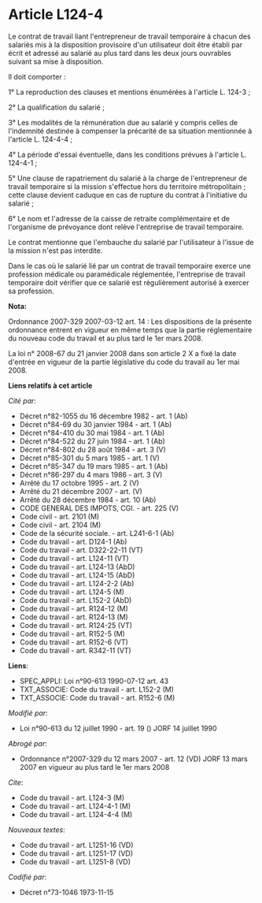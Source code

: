 # Article L124-4

Le contrat de travail liant l'entrepreneur de travail temporaire à chacun des salariés mis à la disposition provisoire d'un
utilisateur doit être établi par écrit et adressé au salarié au plus tard dans les deux jours ouvrables suivant sa mise à
disposition.

Il doit comporter :

1° La reproduction des clauses et mentions énumérées à l'article L. 124-3 ;

2° La qualification du salarié ;

3° Les modalités de la rémunération due au salarié y compris celles de l'indemnité destinée à compenser la précarité de sa
situation mentionnée à l'article L. 124-4-4 ;

4° La période d'essai éventuelle, dans les conditions prévues à l'article L. 124-4-1 ;

5° Une clause de rapatriement du salarié à la charge de l'entrepreneur de travail temporaire si la mission s'effectue hors du
territoire métropolitain ; cette clause devient caduque en cas de rupture du contrat à l'initiative du salarié ;

6° Le nom et l'adresse de la caisse de retraite complémentaire et de l'organisme de prévoyance dont relève l'entreprise de
travail temporaire.

Le contrat mentionne que l'embauche du salarié par l'utilisateur à l'issue de la mission n'est pas interdite.

Dans le cas où le salarié lié par un contrat de travail temporaire exerce une profession médicale ou paramédicale
réglementée, l'entreprise de travail temporaire doit vérifier que ce salarié est régulièrement autorisé à exercer sa
profession.

**Nota:**

Ordonnance 2007-329 2007-03-12 art. 14 : Les dispositions de la présente ordonnance entrent en vigueur en même temps que la
partie réglementaire du nouveau code du travail et au plus tard le 1er mars 2008.

La loi n° 2008-67 du 21 janvier 2008 dans son article 2 X a fixé la date d'entrée en vigueur de la partie législative du code
du travail au 1er mai 2008.

**Liens relatifs à cet article**

_Cité par_:

  - Décret n°82-1055 du 16 décembre 1982 - art. 1 (Ab)
  - Décret n°84-69 du 30 janvier 1984 - art. 1 (Ab)
  - Décret n°84-410 du 30 mai 1984 - art. 1 (Ab)
  - Décret n°84-522 du 27 juin 1984 - art. 1 (Ab)
  - Décret n°84-802 du 28 août 1984 - art. 3 (V)
  - Décret n°85-301 du 5 mars 1985 - art. 1 (V)
  - Décret n°85-347 du 19 mars 1985 - art. 1 (Ab)
  - Décret n°86-297 du 4 mars 1986 - art. 3 (V)
  - Arrêté du 17 octobre 1995 - art. 2 (V)
  - Arrêté du 21 décembre 2007 - art. (V)
  - Arrêté du 28 décembre 1984 - art. 10 (Ab)
  - CODE GENERAL DES IMPOTS, CGI. - art. 225 (V)
  - Code civil - art. 2101 (M)
  - Code civil - art. 2104 (M)
  - Code de la sécurité sociale. - art. L241-6-1 (Ab)
  - Code du travail - art. D124-1 (Ab)
  - Code du travail - art. D322-22-11 (VT)
  - Code du travail - art. L124-11 (VT)
  - Code du travail - art. L124-13 (AbD)
  - Code du travail - art. L124-15 (AbD)
  - Code du travail - art. L124-2-2 (Ab)
  - Code du travail - art. L124-5 (M)
  - Code du travail - art. L152-2 (AbD)
  - Code du travail - art. R124-12 (M)
  - Code du travail - art. R124-13 (M)
  - Code du travail - art. R124-25 (VT)
  - Code du travail - art. R152-5 (M)
  - Code du travail - art. R152-6 (VT)
  - Code du travail - art. R342-11 (VT)

**Liens**:

  - SPEC_APPLI: Loi n°90-613 1990-07-12 art. 43
  - TXT_ASSOCIE: Code du travail - art. L152-2 (M)
  - TXT_ASSOCIE: Code du travail - art. R152-6 (M)

_Modifié par_:

  - Loi n°90-613 du 12 juillet 1990 - art. 19 () JORF 14 juillet 1990

_Abrogé par_:

  - Ordonnance n°2007-329 du 12 mars 2007 - art. 12 (VD) JORF 13 mars 2007 en vigueur au plus tard le 1er mars 2008

_Cite_:

  - Code du travail - art. L124-3 (M)
  - Code du travail - art. L124-4-1 (M)
  - Code du travail - art. L124-4-4 (M)

_Nouveaux textes_:

  - Code du travail - art. L1251-16 (VD)
  - Code du travail - art. L1251-17 (VD)
  - Code du travail - art. L1251-8 (VD)

_Codifié par_:

  - Décret n°73-1046 1973-11-15
